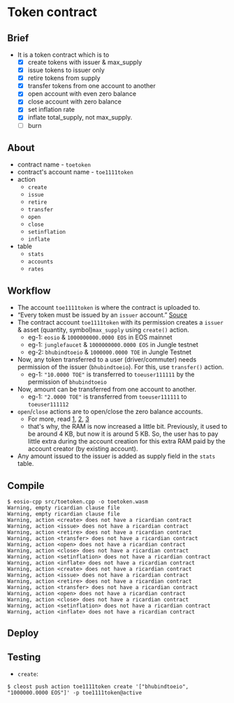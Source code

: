 # Token contract
## Brief
* It is a token contract which is to 
	- [x] create tokens with issuer & max_supply
	- [x] issue tokens to issuer only
	- [x] retire tokens from supply
	- [x] transfer tokens from one account to another
	- [x] open account with even zero balance
	- [x] close account with zero balance
	- [x] set inflation rate
	- [x] inflate total_supply, not max_supply.
	- [ ] burn

## About
* contract name - `toetoken`
* contract's account name - `toe1111token`
* action
	- `create`
	- `issue`
	- `retire`
	- `transfer`
	- `open`
	- `close`
	- `setinflation`
	- `inflate`
* table
	- `stats`
	- `accounts`
	- `rates`

## Workflow
* The account `toe1111token` is where the contract is uploaded to.
* “Every token must be issued by an `issuer` account.” [Souce](https://link.medium.com/1G4zitL6t7)
* The contract account `toe1111token` with its permission creates a `issuer` & asset (quantity, symbol)`max_supply` using `create()` action.
	- eg-1: `eosio` & `1000000000.0000 EOS` in EOS mainnet
	- eg-1: `junglefaucet` & `1000000000.0000 EOS` in Jungle testnet
	- eg-2: `bhubindtoeio` & `1000000.0000 TOE` in Jungle Testnet
* Now, any token transferred to a user (driver/commuter) needs permission of the issuer (`bhubindtoeio`). For this, use `transfer()` action.
	- eg-1: `"10.0000 TOE"` is transferred to `toeuser111111` by the permission of `bhubindtoeio`
* Now, amount can be transferred from one account to another.
	- eg-1: `"2.0000 TOE"` is transferred from `toeuser111111` to `toeuser111112`
* `open`/`close` actions are to open/close the zero balance accounts.
	- For more, read [1](https://github.com/EOSIO/eosio.contracts/issues/57), [2](https://github.com/EOSIO/eosio.contracts/issues/61), [3](https://github.com/EOSIO/eosio.contracts/issues/62) 
	- that's why, the RAM is now increased a little bit. Previously, it used to be around 4 KB, but now it is around 5 KB. So, the user has to pay little extra during the account creation for this extra RAM paid by the account creator (by existing account).
* Any amount issued to the issuer is added as supply field in the `stats` table.


## Compile
```console
$ eosio-cpp src/toetoken.cpp -o toetoken.wasm
Warning, empty ricardian clause file
Warning, empty ricardian clause file
Warning, action <create> does not have a ricardian contract
Warning, action <issue> does not have a ricardian contract
Warning, action <retire> does not have a ricardian contract
Warning, action <transfer> does not have a ricardian contract
Warning, action <open> does not have a ricardian contract
Warning, action <close> does not have a ricardian contract
Warning, action <setinflation> does not have a ricardian contract
Warning, action <inflate> does not have a ricardian contract
Warning, action <create> does not have a ricardian contract
Warning, action <issue> does not have a ricardian contract
Warning, action <retire> does not have a ricardian contract
Warning, action <transfer> does not have a ricardian contract
Warning, action <open> does not have a ricardian contract
Warning, action <close> does not have a ricardian contract
Warning, action <setinflation> does not have a ricardian contract
Warning, action <inflate> does not have a ricardian contract
```
## Deploy

## Testing
* `create`:
```console
$ cleost push action toe1111token create '["bhubindtoeio", "1000000.0000 EOS"]' -p toe1111token@active
```